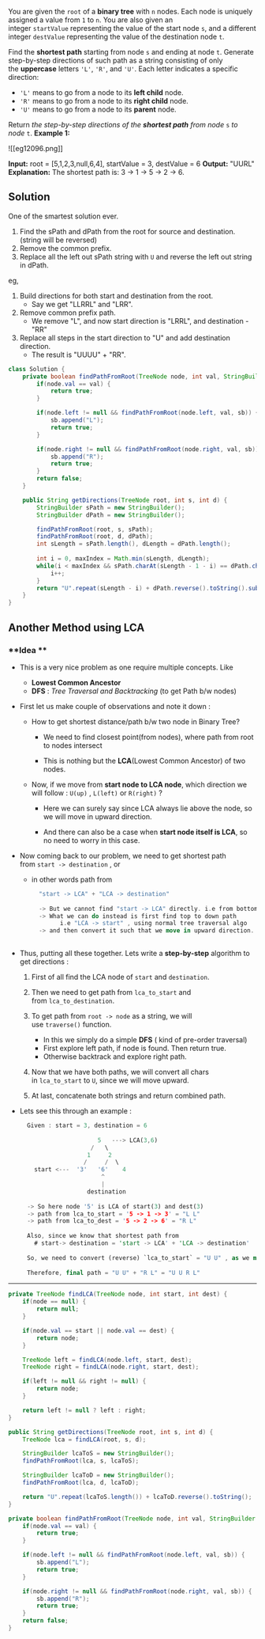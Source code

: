 You are given the `root` of a **binary tree** with `n` nodes. Each node is uniquely assigned a value from `1` to `n`. You are also given an integer `startValue` representing the value of the start node `s`, and a different integer `destValue` representing the value of the destination node `t`.

Find the **shortest path** starting from node `s` and ending at node `t`. Generate step-by-step directions of such path as a string consisting of only the **uppercase** letters `'L'`, `'R'`, and `'U'`. Each letter indicates a specific direction:

- `'L'` means to go from a node to its **left child** node.
- `'R'` means to go from a node to its **right child** node.
- `'U'` means to go from a node to its **parent** node.

Return _the step-by-step directions of the **shortest path** from node_ `s` _to node_ `t`.
**Example 1:**

![[eg12096.png]]

**Input:** root = [5,1,2,3,null,6,4], startValue = 3, destValue = 6
**Output:** "UURL"
**Explanation:** The shortest path is: 3 → 1 → 5 → 2 → 6.

## Solution

One of the smartest solution ever. 
1. Find the sPath and dPath from the root for source and destination. (string will be reversed)
2. Remove the common prefix. 
3. Replace all the left out sPath string with `U` and reverse the left out string in dPath.

eg, 
1. Build directions for both start and destination from the root.
    - Say we get "LLRRL" and "LRR".
2. Remove common prefix path.
    - We remove "L", and now start direction is "LRRL", and destination - "RR"
3. Replace all steps in the start direction to "U" and add destination direction.
    - The result is "UUUU" + "RR".


```java
class Solution {
    private boolean findPathFromRoot(TreeNode node, int val, StringBuilder sb) {
        if(node.val == val) {
            return true;
        }

        if(node.left != null && findPathFromRoot(node.left, val, sb)) {
            sb.append("L");
            return true;
        }

        if(node.right != null && findPathFromRoot(node.right, val, sb)) {
            sb.append("R");
            return true;
        }
        return false;
    }

    public String getDirections(TreeNode root, int s, int d) {
        StringBuilder sPath = new StringBuilder();
        StringBuilder dPath = new StringBuilder();

        findPathFromRoot(root, s, sPath);
        findPathFromRoot(root, d, dPath);
        int sLength = sPath.length(), dLength = dPath.length();
        
        int i = 0, maxIndex = Math.min(sLength, dLength);
        while(i < maxIndex && sPath.charAt(sLength - 1 - i) == dPath.charAt(dLength - 1 - i)) {
            i++;
        }
        return "U".repeat(sLength - i) + dPath.reverse().toString().substring(i);
    }
}
```


## Another Method using LCA

### **Idea **

- This is a very nice problem as one require multiple concepts. Like
    
    - **Lowest Common Ancestor**
    - **DFS** : _Tree Traversal and Backtracking_ (to get Path b/w nodes)
- First let us make couple of observations and note it down :
    
    - How to get shortest distance/path b/w two node in Binary Tree?
        
        - We need to find closest point(from nodes), where path from root to nodes intersect
            
        - This is nothing but the **LCA**(Lowest Common Ancestor) of two nodes.
            
    - Now, if we move from **start node to LCA node**, which direction we will follow : `U(up)` , `L(left)` or `R(right)` ?
        
        - Here we can surely say since LCA always lie above the node, so we will move in upward direction.
            
        - And there can also be a case when **start node itself is LCA**, so no need to worry in this case.
            
- Now coming back to our problem, we need to get shortest path from `start -> destination` , or
    
    - in other words path from
        
        ```rust
          "start -> LCA" + "LCA -> destination"
          
          -> But we cannot find "start -> LCA" directly. i.e from bottom to up
          -> What we can do instead is first find top to down path 
          		i.e "LCA -> start" , using normal tree traversal algo
          -> and then convert it such that we move in upward direction. (Observation: 2)
          
        ```
        
- Thus, putting all these together. Lets write a **step-by-step** algorithm to get directions :
    
    1. First of all find the LCA node of `start` and `destination`.
        
    2. Then we need to get path from `lca_to_start` and from `lca_to_destination`.
        
    3. To get path from `root -> node` as a string, we will use `traverse()` function.
        
        - In this we simply do a simple **DFS** ( kind of pre-order traversal)
        - First explore left path, if node is found. Then return true.
        - Otherwise backtrack and explore right path.
    4. Now that we have both paths, we will convert all chars in `lca_to_start` to `U`, since we will move upward.
        
    5. At last, concatenate both strings and return combined path.
        
- Lets see this through an example :
    
    ```rust
      Given : start = 3, destination = 6
      			
      					  5   ---> LCA(3,6)
      					/   \
      				   1     2
      				  /     /  \
      	start <---	'3'   '6'    4
      					   ^
      					   |
      				   destination
      				   
      -> So here node '5' is LCA of start(3) and dest(3)
      -> path from lca_to_start = '5 -> 1 -> 3' = "L L"
      -> path from lca_to_dest = '5 -> 2 -> 6' = "R L"
      
      Also, since we know that shortest path from 
      	# start-> destination = 'start -> LCA' + 'LCA -> destination'
      	
      So, we need to convert (reverse) `lca_to_start` = "U U" , as we move in upward direction
      
      Therefore, final path = "U U" + "R L" = "U U R L"
    ```


---

```java
private TreeNode findLCA(TreeNode node, int start, int dest) {
	if(node == null) {
		return null;
	}

	if(node.val == start || node.val == dest) {
		return node;
	}

	TreeNode left = findLCA(node.left, start, dest);
	TreeNode right = findLCA(node.right, start, dest);

	if(left != null && right != null) {
		return node;
	}

	return left != null ? left : right;
}

public String getDirections(TreeNode root, int s, int d) {
	TreeNode lca = findLCA(root, s, d);

	StringBuilder lcaToS = new StringBuilder();
	findPathFromRoot(lca, s, lcaToS);

	StringBuilder lcaToD = new StringBuilder();
	findPathFromRoot(lca, d, lcaToD);

	return "U".repeat(lcaToS.length()) + lcaToD.reverse().toString();
}

private boolean findPathFromRoot(TreeNode node, int val, StringBuilder sb) {
	if(node.val == val) {
		return true;
	}

	if(node.left != null && findPathFromRoot(node.left, val, sb)) {
		sb.append("L");
		return true;
	}

	if(node.right != null && findPathFromRoot(node.right, val, sb)) {
		sb.append("R");
		return true;
	}
	return false;
}
```
